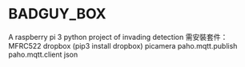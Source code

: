 # BADGUY_BOX
A raspberry pi 3 python project of invading detection
需安裝套件：
MFRC522
dropbox (pip3 install dropbox)
picamera
paho.mqtt.publish
paho.mqtt.client
json
